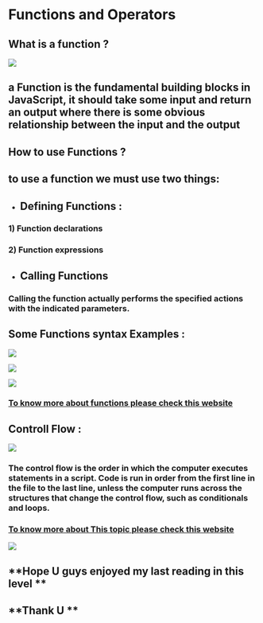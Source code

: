 # **Functions and Operators**

## **What is a function ?**
![](https://blog.alexdevero.com/wp-content/uploads/2020/01/javascript-functions-all-you-need-to-know-pt.1.jpg)

## **a Function is the fundamental building blocks in JavaScript, it should take some input and return an output where there is some obvious relationship between the input and the output**

## **How to use Functions ?**

## **to use a function we must use two things:**

+ ## **Defining Functions** :

### **1) Function declarations**

### **2) Function expressions**



+ ## **Calling Functions**

### **Calling the function actually performs the specified actions with the indicated parameters.**


## **Some Functions syntax Examples :**

![](https://fireship.io/courses/javascript/img/function-declaration.png)

![](https://raddevon.com/wp-content/uploads/2019/07/function-declaration-diagram-1024x282.png)

![](https://cdn.programiz.com/cdn/farfuture/oAZVf3IqOKOYj_aJ-IoYQvbJ2CB-B3y4HXSLXBUmYcY/mtime:1591592163/sites/tutorial2program/files/javascript-function-with-parameter.png)

### [**To know more about functions please check this website**](https://www.tutorialspoint.com/javascript/javascript_functions.htm)


## **Controll Flow :**

![](https://miro.medium.com/max/2732/1*LyZcwuLWv2FArOumCxobpA.png)

### **The control flow is the order in which the computer executes statements in a script. Code is run in order from the first line in the file to the last line, unless the computer runs across the structures that change the control flow, such as conditionals and loops.**

### [**To know more about This topic please check this website**](https://dev.to/mugas/control-flow-in-javascript-246l)

![](https://i.pinimg.com/originals/23/83/b8/2383b8c0a126d1d6e45c69e1f1d8c835.png)
## **Hope U guys enjoyed my last reading in this level **
## **Thank U **






